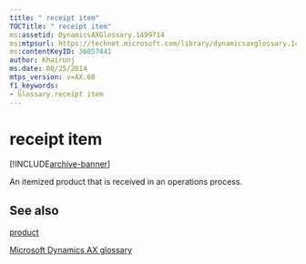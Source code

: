 ```yaml
---
title: " receipt item"
TOCTitle: " receipt item"
ms:assetid: DynamicsAXGlossary.1499714
ms:mtpsurl: https://technet.microsoft.com/library/dynamicsaxglossary.1499714(v=AX.60)
ms:contentKeyID: 36057441
author: Khairunj
ms.date: 08/25/2014
mtps_version: v=AX.60
f1_keywords:
- Glossary.receipt item
---
```


# receipt item


[!INCLUDE[archive-banner](includes/archive-banner.md)]

An itemized product that is received in an operations process.

## See also

[product](product.md)

[Microsoft Dynamics AX glossary](glossary/microsoft-dynamics-ax-glossary.md)

  



